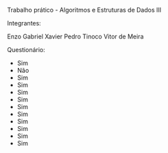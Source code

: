 Trabalho prático - Algoritmos e Estruturas de Dados III

Integrantes:

Enzo
Gabriel Xavier
Pedro Tinoco
Vitor de Meira

Questionário:

- Sim
- Não
- Sim
- Sim
- Sim
- Sim
- Sim
- Sim
- Sim
- Sim
- Sim
- Sim